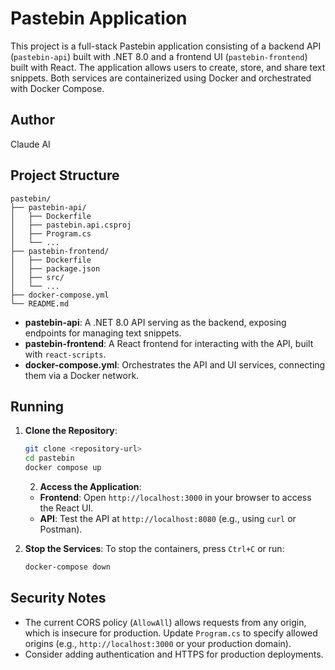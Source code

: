 # Pastebin Application

This project is a full-stack Pastebin application consisting of a backend API (`pastebin-api`) built with .NET 8.0 and a frontend UI (`pastebin-frontend`) built with React. The application allows users to create, store, and share text snippets. Both services are containerized using Docker and orchestrated with Docker Compose.

## Author
Claude AI

## Project Structure

```
pastebin/
├── pastebin-api/
│   ├── Dockerfile
│   ├── pastebin.api.csproj
│   ├── Program.cs
│   └── ...
├── pastebin-frontend/
│   ├── Dockerfile
│   ├── package.json
│   ├── src/
│   └── ...
├── docker-compose.yml
└── README.md
```

- **pastebin-api**: A .NET 8.0 API serving as the backend, exposing endpoints for managing text snippets.
- **pastebin-frontend**: A React frontend for interacting with the API, built with `react-scripts`.
- **docker-compose.yml**: Orchestrates the API and UI services, connecting them via a Docker network.

## Running

1. **Clone the Repository**:
   ```bash
   git clone <repository-url>
   cd pastebin
   docker compose up
   ```

   2. **Access the Application**:
   - **Frontend**: Open `http://localhost:3000` in your browser to access the React UI.
   - **API**: Test the API at `http://localhost:8080` (e.g., using `curl` or Postman).

3. **Stop the Services**:
   To stop the containers, press `Ctrl+C` or run:
   ```bash
   docker-compose down
   ```

## Security Notes

- The current CORS policy (`AllowAll`) allows requests from any origin, which is insecure for production. Update `Program.cs` to specify allowed origins (e.g., `http://localhost:3000` or your production domain).
- Consider adding authentication and HTTPS for production deployments.
